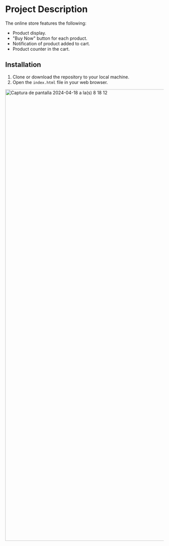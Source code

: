 # Project Description

The online store features the following:

- Product display.
- "Buy Now" button for each product.
- Notification of product added to cart.
- Product counter in the cart.

## Installation

1. Clone or download the repository to your local machine.
2. Open the `index.html` file in your web browser.
<img width="1437" alt="Captura de pantalla 2024-04-18 a la(s) 8 18 12" src="https://github.com/bmcaldarella/Shop/assets/99013590/257c8af1-6f81-43fc-98fd-3129713444f7">
